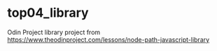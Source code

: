 # top04_library
Odin Project library project from https://www.theodinproject.com/lessons/node-path-javascript-library
